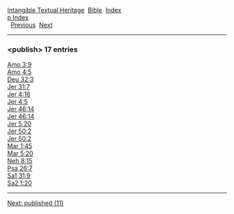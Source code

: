 [Intangible Textual Heritage](../../index)  [Bible](../index) 
[Index](index)   
[p Index](_p_)  
  [Previous](c08972)  [Next](c08974) 

------------------------------------------------------------------------

### &lt;publish&gt; 17 entries

[Amo 3:9](../kjv/amo003.htm#009)  
[Amo 4:5](../kjv/amo004.htm#005)  
[Deu 32:3](../kjv/deu032.htm#003)  
[Jer 31:7](../kjv/jer031.htm#007)  
[Jer 4:16](../kjv/jer004.htm#016)  
[Jer 4:5](../kjv/jer004.htm#005)  
[Jer 46:14](../kjv/jer046.htm#014)  
[Jer 46:14](../kjv/jer046.htm#014)  
[Jer 5:20](../kjv/jer005.htm#020)  
[Jer 50:2](../kjv/jer050.htm#002)  
[Jer 50:2](../kjv/jer050.htm#002)  
[Mar 1:45](../kjv/mar001.htm#045)  
[Mar 5:20](../kjv/mar005.htm#020)  
[Neh 8:15](../kjv/neh008.htm#015)  
[Psa 26:7](../kjv/psa026.htm#007)  
[Sa1 31:9](../kjv/sa1031.htm#009)  
[Sa2 1:20](../kjv/sa2001.htm#020)  

------------------------------------------------------------------------

[Next: published (11)](c08974)

